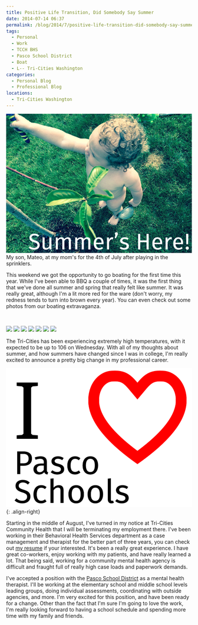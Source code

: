 ```yaml
---
title: Positive Life Transition, Did Somebody Say Summer
date: 2014-07-14 06:37
permalink: /blog/2014/7/positive-life-transition-did-somebody-say-summer
tags:
  - Personal
  - Work
  - TCCH BHS
  - Pasco School District
  - Boat
  - L-- Tri-Cities Washington
categories:
  - Personal Blog
  - Professional Blog
locations: 
  - Tri-Cities Washington
---
```


![ My son, Mateo, at my mom's for the 4th of July after playing in the sprinklers. ][1] My son, Mateo, at my mom's for the 4th of July after playing in the sprinklers. 

   [1]: /assets/media/summers-here-photo-mateo.jpg

This weekend we got the opportunity to go boating for the first time this year. While I've been able to BBQ a couple of times, it was the first thing that we've done all summer and spring that really felt like summer. It was really great, although I'm a lit more red for the ware (don't worry, my redness tends to turn into brown every year). You can even check out some photos from our boating extravaganza.

 

![][2] ![][3] ![][4] ![][5] ![][6] ![][7] ![][8]

   [2]: /assets/media/boating-extravaganza-01.jpg
   [3]: /assets/media/boating-extravaganza-02.jpg
   [4]: /assets/media/boating-extravaganza-03.jpg
   [5]: /assets/media/boating-extravaganza-04.JPG
   [6]: /assets/media/boating-extravaganza-05.jpg
   [7]: /assets/media/boating-extravaganza-06.JPG
   [8]: /assets/media/boating-extravaganza-07.JPG

The Tri-Cities has been experiencing extremely high temperatures, with it expected to be up to 106 on Wednesday. With all of my thoughts about summer, and how summers have changed since I was in college, I'm really excited to announce a pretty big change in my professional career.

![I heart PSD][9]{: .align-right}

   [9]: /assets/media/i-heart-pasco-schools.png

Starting in the middle of August, I've turned in my notice at Tri-Cities Community Health that I will be terminating my employment there. I've been working in their Behavioral Health Services department as a case management and therapist for the better part of three years, you can check out [my resume][10] if your interested. It's been a really great experience. I have great co-workers, enjoy working with my patients, and have really learned a lot. That being said, working for a community mental health agency is difficult and fraught full of really high case loads and paperwork demands.

   [10]: /cv

I've accepted a position with the [Pasco School District][11] as a mental health therapist. I'll be working at the elementary school and middle school levels leading groups, doing individual assessments, coordinating with outside agencies, and more. I'm very excited for this position, and have been ready for a change. Other than the fact that I'm sure I'm going to love the work, I'm really looking forward to having a school schedule and spending more time with my family and friends.

   [11]: http://www.psd1.org/site/default.aspx?PageID=1